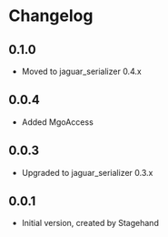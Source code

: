 # Changelog

## 0.1.0

- Moved to jaguar_serializer 0.4.x

## 0.0.4

- Added MgoAccess

## 0.0.3

- Upgraded to jaguar_serializer 0.3.x

## 0.0.1

- Initial version, created by Stagehand